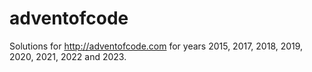 # adventofcode
Solutions for http://adventofcode.com for years 2015, 2017, 2018, 2019, 2020, 2021, 2022 and 2023.